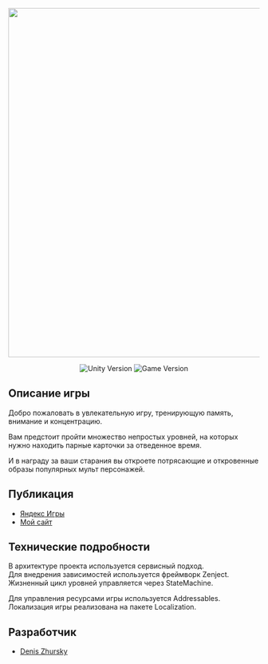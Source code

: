 <p align="center">
      <img src="https://dz-games.ru/images/games/characters_banner.png" width="700">
</p>

<p align="center">
   <img src="https://img.shields.io/badge/Engine-Unity%202023.2.17f1-brightgreen" alt="Unity Version">
   <img src="https://img.shields.io/badge/Version-1.0.5%20(Stable)-blue" alt="Game Version">
</p>

## Описание игры

Добро пожаловать в увлекательную игру, тренирующую память, внимание и концентрацию.

Вам предстоит пройти множество непростых уровней, на которых нужно находить парные карточки за отведенное время.

И в награду за ваши старания вы откроете потрясающие и откровенные образы популярных мульт персонажей.

## Публикация

- [Яндекс Игры](https://yandex.ru/games/app/279245)
- [Мой сайт](https://dz-games.ru/games/characters/index.html)

## Технические подробности

В архитектуре проекта используется сервисный подход.<br>
Для внедрения зависимостей используется фреймворк Zenject.<br>
Жизненный цикл уровней управляется через StateMachine.

Для управления ресурсами игры используется Addressables. Локализация игры реализована на пакете Localization.

## Разработчик

- [Denis Zhursky](https://github.com/deniszh16)
